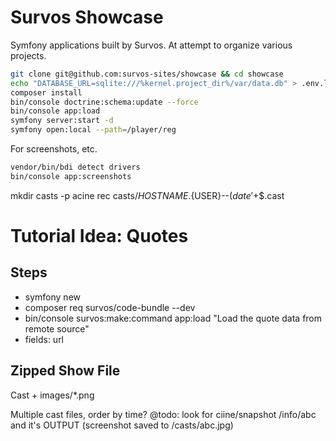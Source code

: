 # Survos Showcase

Symfony applications built by Survos.  At attempt to organize various projects.

```bash
git clone git@github.com:survos-sites/showcase && cd showcase
echo "DATABASE_URL=sqlite:///%kernel.project_dir%/var/data.db" > .env.local
composer install
bin/console doctrine:schema:update --force
bin/console app:load 
symfony server:start -d
symfony open:local --path=/player/reg
````

For screenshots, etc.
    
```bash
vendor/bin/bdi detect drivers
bin/console app:screenshots 

```

mkdir casts -p
acine rec casts/${HOSTNAME}.${USER}--$(date '+%Y-%m-%d-%H-%M-%S')-$$.cast

# Tutorial Idea: Quotes

## Steps

* symfony new 
* composer req survos/code-bundle --dev
* bin/console survos:make:command app:load "Load the quote data from remote source"
* fields: url

## Zipped Show File

Cast + images/*.png

Multiple cast files, order by time?
@todo: look for ciine/snapshot /info/abc and it's OUTPUT (screenshot saved to /casts/abc.jpg)
